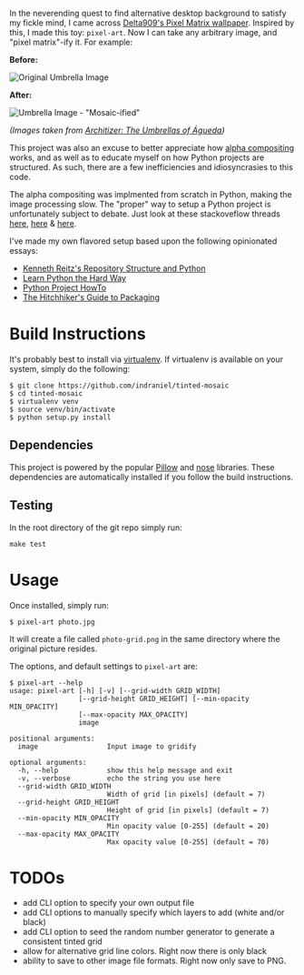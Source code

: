 In the neverending quest to find alternative desktop background to satisfy my
fickle mind, I came across [Delta909's Pixel Matrix wallpaper][1].  Inspired by
this, I made this toy: `pixel-art`. Now I can take any arbitrary image, and
"pixel matrix"-ify it.  For example:

**Before:**

![Original Umbrella Image](https://raw.github.com/indraniel/tinted-mosaic/master/tests/images/umbrellas.png)

**After:**

![Umbrella Image - "Mosaic-ified"](https://raw.github.com/indraniel/tinted-mosaic/master/tests/images/umbrellas-grid.png)

_(Images taken from [Architizer: The Umbrellas of Águeda][2])_

This project was also an excuse to better appreciate how [alpha compositing][11]
works, and as well as to educate myself on how Python projects are structured.
As such, there are a few inefficiencies and idiosyncrasies to this code.

The alpha compositing was implmented from scratch in Python, making the image
processing slow.  The "proper" way to setup a Python project is unfortunately
subject to debate.  Just look at these stackoveflow threads [here][3],
[here][4] & [here][5].

I've made my own flavored setup based upon the following opinionated essays:

* [Kenneth Reitz's Repository Structure and Python][6]
* [Learn Python the Hard Way][7]
* [Python Project HowTo][8]
* [The Hitchhiker's Guide to Packaging][12]


Build Instructions
==================

It's probably best to install via [virtualenv][13].  If virtualenv is available
on your system, simply do the following:

    $ git clone https://github.com/indraniel/tinted-mosaic
    $ cd tinted-mosaic
    $ virtualenv venv
    $ source venv/bin/activate
    $ python setup.py install

Dependencies
------------

This project is powered by the popular [Pillow][9] and [nose][10] libraries.
These dependencies are automatically installed if you follow the build instructions.

Testing
-------

In the root directory of the git repo simply run:

    make test


Usage
=====

Once installed, simply run:

    $ pixel-art photo.jpg

It will create a file called `photo-grid.png` in the same directory where the
original picture resides.

The options, and default settings to `pixel-art` are:

    $ pixel-art --help
    usage: pixel-art [-h] [-v] [--grid-width GRID_WIDTH]
                     [--grid-height GRID_HEIGHT] [--min-opacity MIN_OPACITY]
                     [--max-opacity MAX_OPACITY]
                     image
    
    positional arguments:
      image                 Input image to gridify
    
    optional arguments:
      -h, --help            show this help message and exit
      -v, --verbose         echo the string you use here
      --grid-width GRID_WIDTH
                            Width of grid [in pixels] (default = 7)
      --grid-height GRID_HEIGHT
                            Height of grid [in pixels] (default = 7)
      --min-opacity MIN_OPACITY
                            Min opacity value [0-255] (default = 20)
      --max-opacity MAX_OPACITY
                            Max opacity value [0-255] (default = 70)

TODOs
=====

* add CLI option to specify your own output file
* add CLI options to manually specify which layers to add (white and/or black)
* add CLI option to seed the random number generator to generate a consistent tinted grid
* allow for alternative grid line colors. Right now there is only black
* ability to save to other image file formats. Right now only save to PNG.


[1]: http://delta909.deviantart.com/art/Pixel-Matrix-126529536
[2]: http://www.architizer.com/en_us/blog/dyn/46147/the-umbrellas-of-aguenda/
[3]: http://stackoverflow.com/questions/4881897/python-project-and-package-directories-layout
[4]: http://stackoverflow.com/questions/193161/what-is-the-best-project-structure-for-a-python-application
[5]: http://stackoverflow.com/questions/61151/where-do-the-python-unit-tests-go
[6]: http://kennethreitz.org/repository-structure-and-python/
[7]: http://learnpythonthehardway.org/book/ex46.html
[8]: http://infinitemonkeycorps.net/docs/pph/
[9]: http://pillow.readthedocs.org/en/latest/index.html
[10]: https://nose.readthedocs.org/en/latest/ 
[11]: http://dev.w3.org/fxtf/compositing-1/
[12]: http://guide.python-distribute.org/
[13]: http://www.virtualenv.org/en/latest/
